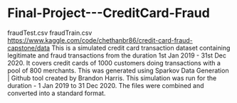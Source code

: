 # Final-Project---CreditCard-Fraud
fraudTest.csv
fraudTrain.csv
https://www.kaggle.com/code/chethanbr86/credit-card-fraud-capstone/data
This is a simulated credit card transaction dataset containing legitimate and fraud transactions from the duration 1st Jan 2019 - 31st Dec 2020. It covers credit cards of 1000 customers doing transactions with a pool of 800 merchants.
This was generated using Sparkov Data Generation | Github tool created by Brandon Harris. This simulation was run for the duration - 1 Jan 2019 to 31 Dec 2020. The files were combined and converted into a standard format.
